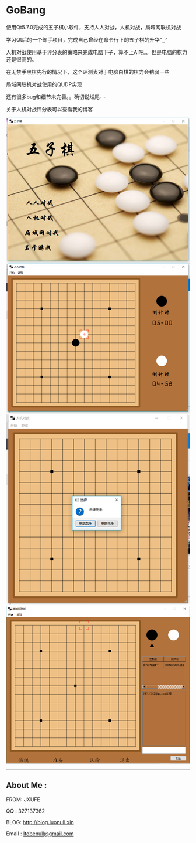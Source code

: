 # **GoBang**

使用Qt5.7.0完成的五子棋小软件，支持人人对战，人机对战，局域网联机对战

学习Qt后的一个练手项目，完成自己曾经在命令行下的五子棋的升华`^_^`

人机对战使用基于评分表的策略来完成电脑下子，算不上AI吧。。但是电脑的棋力还是很高的。

在无禁手黑棋先行的情况下，这个评测表对于电脑白棋的棋力会稍弱一些

局域网联机对战使用的QUDP实现

还有很多bug和细节未完善。。确切说烂尾- -

关于人机对战评分表可以查看我的博客

![](https://github.com/benull/Resource/raw/master/GobangResource/start.png)
![](https://github.com/benull/Resource/raw/master/GobangResource/pvp.png)
![](https://github.com/benull/Resource/raw/master/GobangResource/pvc.png)
![](https://github.com/benull/Resource/raw/master/GobangResource/online.png)


----------


**About Me :**
--------------

FROM: JXUFE

QQ  : 327137362

BLOG: http://blog.luonull.xin

Email : ltobenull@gmail.com 
